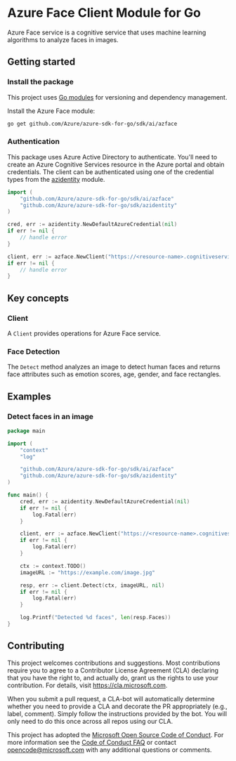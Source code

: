# Azure Face Client Module for Go

Azure Face service is a cognitive service that uses machine learning algorithms to analyze faces in images.

## Getting started

### Install the package

This project uses [Go modules](https://github.com/golang/go/wiki/Modules) for versioning and dependency management.

Install the Azure Face module:

```bash
go get github.com/Azure/azure-sdk-for-go/sdk/ai/azface
```

### Authentication

This package uses Azure Active Directory to authenticate. You'll need to create an Azure Cognitive Services resource in the Azure portal and obtain credentials. The client can be authenticated using one of the credential types from the [azidentity](https://pkg.go.dev/github.com/Azure/azure-sdk-for-go/sdk/azidentity) module.

```go
import (
    "github.com/Azure/azure-sdk-for-go/sdk/ai/azface"
    "github.com/Azure/azure-sdk-for-go/sdk/azidentity"
)

cred, err := azidentity.NewDefaultAzureCredential(nil)
if err != nil {
    // handle error
}

client, err := azface.NewClient("https://<resource-name>.cognitiveservices.azure.com", cred, nil)
if err != nil {
    // handle error
}
```

## Key concepts

### Client

A `Client` provides operations for Azure Face service.

### Face Detection

The `Detect` method analyzes an image to detect human faces and returns face attributes such as emotion scores, age, gender, and face rectangles.

## Examples

### Detect faces in an image

```go
package main

import (
    "context"
    "log"

    "github.com/Azure/azure-sdk-for-go/sdk/ai/azface"
    "github.com/Azure/azure-sdk-for-go/sdk/azidentity"
)

func main() {
    cred, err := azidentity.NewDefaultAzureCredential(nil)
    if err != nil {
        log.Fatal(err)
    }

    client, err := azface.NewClient("https://<resource-name>.cognitiveservices.azure.com", cred, nil)
    if err != nil {
        log.Fatal(err)
    }

    ctx := context.TODO()
    imageURL := "https://example.com/image.jpg"

    resp, err := client.Detect(ctx, imageURL, nil)
    if err != nil {
        log.Fatal(err)
    }

    log.Printf("Detected %d faces", len(resp.Faces))
}
```

## Contributing

This project welcomes contributions and suggestions. Most contributions require you to agree to a Contributor License Agreement (CLA) declaring that you have the right to, and actually do, grant us the rights to use your contribution. For details, visit https://cla.microsoft.com.

When you submit a pull request, a CLA-bot will automatically determine whether you need to provide a CLA and decorate the PR appropriately (e.g., label, comment). Simply follow the instructions provided by the bot. You will only need to do this once across all repos using our CLA.

This project has adopted the [Microsoft Open Source Code of Conduct](https://opensource.microsoft.com/codeofconduct/). For more information see the [Code of Conduct FAQ](https://opensource.microsoft.com/codeofconduct/faq/) or contact [opencode@microsoft.com](mailto:opencode@microsoft.com) with any additional questions or comments.